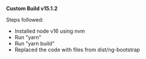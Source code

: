 **Custom Build v15.1.2**

Steps followed:

- Installed node v16 using nvm
- Run "yarn"
- Run "yarn build"
- Replaced the code with files from dist/ng-bootstrap
